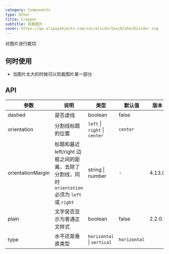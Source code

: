 ```yaml
---
category: Components
type: Other
title: Cropper
subtitle: 剪裁图片
cover: https://gw.alipayobjects.com/zos/alicdn/5swjECahe/Divider.svg
---
```


对图片进行裁切

## 何时使用

- 当图片太大的时候可以剪裁图片某一部分

## API

| 参数 | 说明 | 类型 | 默认值 | 版本 |
| --- | --- | --- | --- | --- |
| dashed | 是否虚线 | boolean | false |  |
| orientation | 分割线标题的位置 | `left` \| `right` \| `center` | `center` |
| orientationMargin | 标题和最近 left/right 边框之间的距离，去除了分割线，同时 `orientation` 必须为 `left` 或 `right` | string \| number | - | 4.13.0 |
| plain | 文字是否显示为普通正文样式 | boolean | false | 2.2.0 |
| type | 水平还是垂直类型 | `horizontal` \| `vertical` | `horizontal` |  |
